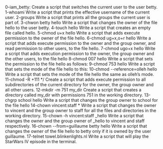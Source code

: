0-iam_betty:	Create a script that switches the current user to the user betty.
1-whoami	Write a script that prints the effective username of the current user.
2-groups	Write a script that prints all the groups the current user is part of.
3-chwon betty hello	Write a script that changes the owner of the file hello to the user betty.
4-touch hello	Write a script that creates an empty file called hello.
5-chmod u+x hello	Write a script that adds execute permission to the owner of the file hello.
6-chmod ug+x,o+r hello	Write a script that adds execute permission to the owner and the group owner, and read permission to other users, to the file hello.
7-chmod ugo+x hello	Write a script that adds execution permission to the owner, the group owner and the other users, to the file hello
8-chmod 007 hello	Write a script that sets the permission to the file hello as follows:
9-chmod 753 hello	Write a script that sets the mode of the file hello to this:
10-chmod --reference=olleh hello	Write a script that sets the mode of the file hello the same as olleh’s mode.
11-chmod -R +111 */	Create a script that adds execute permission to all subdirectories of the current directory for the owner, the group owner and all other users.
12-mkdir -m 751 my_dir	Create a script that creates a directory called my_dir with permissions 751 in the working directory.
13-chgrp school hello	Write a script that changes the group owner to school for the file hello
14-chown vincent:staff *	Write a script that changes the owner to vincent and the group owner to staff for all the files and directories in the working directory.
15-chown -h vincent:staff _hello	Write a script that changes the owner and the group owner of _hello to vincent and staff respectively.
16-chown --from=guillaume betty hello	Write a script that changes the owner of the file hello to betty only if it is owned by the user guillaume.
17-telnet towel.blinkenlights.nl	Write a script that will play the StarWars IV episode in the terminal.
